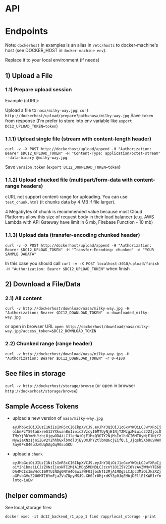 # API


# Endpoints

  Note: `dockerhost` in examples is an alias in `/etc/hosts` to docker-machine's host (see DOCKER_HOST in `docker-machine env`). 
  
  Replace it to your local environment (if needs)

## 1) Upload a File


### 1.1) Prepare upload session

  Example (cURL): 
  
  Upload a file to `nasa/milky-way.jpg`: `curl http://dockerhost/upload/prepare?path=nasa/milky-way.jpg`
  Save `token` from response (I'm prefer to store into env variable like `export DC12_UPLOAD_TOKEN=token`)


### 1.1.1) Upload single file (stream with content-length header)

  `curl -v -X POST http://dockerhost/upload/append -H "Authorization: Bearer $DC12_UPLOAD_TOKEN" -H "Content-Type: application/octet-stream" --data-binary @milky-way.jpg`
  
  Save `version.token` (`export DC12_DOWNLOAD_TOKEN=token`)

### 1.1.2) Upload chucked file (multipart/form-data with content-range headers)

  cURL not support content-range for uploading. You can use `test_chunk.html` (it chunks data by 4 MB if file larger).
  
  4 Megabytes of chunk is recommended value because most Cloud Platforms allow this size of request body in their load balancer (e.g. AWS Lambda with API Gateway have limit in 6 mb, Firebase Function - 10 mb)

### 1.1.3) Upload data (transfer-encoding chunked header)

  `curl -v -X POST http://dockerhost/upload/append -H "Authorization: Bearer $DC12_UPLOAD_TOKEN" -H "Transfer-Encoding: chunked" -d "YOUR SAMPLE DADATA"`

In this case you should call `curl -v -X POST localhost:3010/upload/finish -H "Authorization: Bearer $DC12_UPLOAD_TOKEN"`
when finish

## 2) Download a File/Data

### 2.1) All content 

  `curl -v http://dockerhost/download/nasa/milky-way.jpg -H "Authorization: Bearer $DC12_DOWNLOAD_TOKEN" -o downloaded_milky-way.jpg`
  
  or open in browser URL `open http://dockerhost/download/nasa/milky-way.jpg?access_token=$DC12_DOWNLOAD_TOKEN`
  
### 2.2) Chunked range (range header)

  `curl -v http://dockerhost/download/nasa/milky-way.jpg -H "Authorization: Bearer $DC12_DOWNLOAD_TOKEN" -r 0-4100`


## See files in storage

`curl -v http://dockerhost/storage/browse` (or open in browser `http://dockerhost/storage/browse`)


## Sample Access Tokens

* upload a new version of `nasa/milky-way.jpg`

  `eyJhbGciOiJIUzI1NiIsInR5cCI6IkpXVCJ9.eyJhY3QiOiJ1cGxvYWQiLCJwYXRoIjoibmFzYS9taWxreS13YXkuanBnIiwic2VzcyI6MTUyNjE1NjY2MzgzMiwic3J2IjoiOTMyYjRkYmNiYzhjOjgwODAiLCJleHAiOjE1MzQ3OTY2NjMsImlhdCI6MTUyNjE1NjY2MywiaXNzIjoiZGV2Y2hhbGxlbmdlOjEyOmJhY2tlbmQ6cjEifQ.i_Jjqsh5XbUuSWWVSuy0Fx846uJzGUq5AgGq9GsoGKU`
  
* upload a `chunk`

  `eyJhbGciOiJIUzI1NiIsInR5cCI6IkpXVCJ9.eyJhY3QiOiJ1cGxvYWQiLCJwYXRoIjoiY2h1bmsiLCJzZXNzIjoxNTI2MjA1MDg5MDM3LCJzcnYiOiI5Y2I0YzAyZWMyYTE6ODA4MCIsImV4cCI6MTUzNDg0NTA4OSwiaWF0IjoxNTI2MjA1MDg5LCJpc3MiOiJkZXZjaGFsbGVuZ2U6MTI6YmFja2VuZDpyMSJ9.XH0Jr8MjrdKY3p0JqEMbjDEllE1KWRIrYmlmtq-ioEw`


## (helper commands)

See local_storage files:

`docker exec -it dc12_backend_r1_app_1 find /app/local_storage -print`
